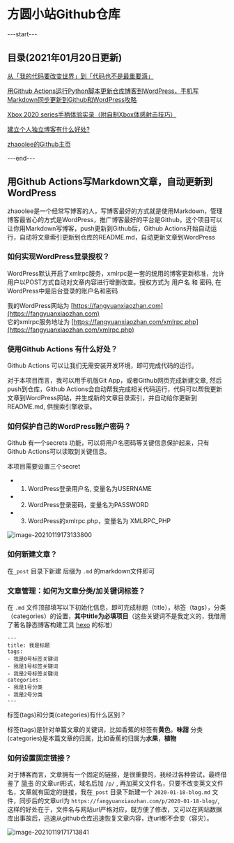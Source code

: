 # 方圆小站Github仓库

---start---
## 目录(2021年01月20日更新)
[从「我的代码要改变世界」到「代码也不是最重要滴」](https://fangyuanxiaozhan.com/p/2020-01-20-code/)

[用Github Actions运行Python脚本更新仓库博客到WordPress，手机写Markdown同步更新到Github和WordPress攻略](https://fangyuanxiaozhan.com/p/2020-01-19-18-00-wordpressxmlrpctools/)

[Xbox 2020 series手柄体验实录（附自制Xbox体感射击技巧）](https://fangyuanxiaozhan.com/p/2020-01-19-08-00-xbox-2020-series/)

[建立个人独立博客有什么好处?](https://fangyuanxiaozhan.com/p/2020-01-18-blog/)

[zhaoolee的Github主页](https://fangyuanxiaozhan.com/p/2020-01-17-zhaoolee/)

---end---



## 用Github Actions写Markdown文章，自动更新到WordPress

zhaoolee是一个经常写博客的人，写博客最好的方式就是使用Markdown，管理博客最省心的方式是WordPress，推广博客最好的平台是Github，这个项目可以让你用Markdown写博客，push更新到Github后，Github Actions开始自动运行，自动将文章索引更新到仓库的README.md，自动更新文章到WordPress


### 如何实现WordPress登录授权？

WordPress默认开启了xmlrpc服务，xmlrpc是一套的统用的博客更新标准，允许用户以POST方式自动对文章内容进行增删改查。授权方式为 用户名 和 密码, 在WordPress中是后台登录的账户名和密码

我的WordPress网站为 [https://fangyuanxiaozhan.com](https://fangyuanxiaozhan.com)   
它的xmlrpc服务地址为  [https://fangyuanxiaozhan.com/xmlrpc.php](https://fangyuanxiaozhan.com/xmlrpc.php)

### 使用Github Actions 有什么好处？

Github Actions 可以让我们无需安装开发环境，即可完成代码的运行。

对于本项目而言，我可以用手机版Git App，或者Github网页完成新建文章, 然后push到仓库，Github Actions会自动帮我完成相关代码运行，代码可以帮我更新文章到WordPress网站，并生成新的文章目录索引，并自动给你更新到README.md, 供搜索引擎收录。


### 如何保护自己的WordPress账户密码？


Github 有一个secrets 功能，可以将用户名密码等关键信息保护起来，只有Github Actions可以读取到关键信息。

本项目需要设置三个secret

- 1. WordPress登录用户名, 变量名为USERNAME
- 2. WordPress登录密码，变量名为PASSWORD
- 3. WordPress的xmlrpc.php，变量名为 XMLRPC_PHP

![image-20210119173133800](https://cdn.fangyuanxiaozhan.com/assets/1611048694318hcciGc7y.png)



### 如何新建文章？

在`_post` 目录下新建 后缀为 `.md` 的markdown文件即可



### 文章管理：如何为文章分类/加关键词标签？

在 `.md` 文件顶部填写以下初始化信息，即可完成标题（title），标签（tags），分类（categories）的设置，**其中title为必填项目**（这些关键词不是我定义的，我借用了著名静态博客构建工具 [hexo](https://github.com/hexojs/hexo) 的标准）




```
---
title: 我是标题
tags: 
- 我是0号标签关键词
- 我是1号标签关键词
- 我是2号标签关键词
categories:
- 我是1号分类
- 我是2号分类
---

```

标签(tags)和分类(categories)有什么区别？

标签(tags)是针对单篇文章的关键词，比如香蕉的标签有**黄色**，**味甜**
分类(categories)是本篇文章的归属，比如香蕉的归属为**水果**，**植物**



###  如何设置固定链接？


对于博客而言，文章拥有一个固定的链接，是很重要的，我经过各种尝试，最终借鉴了 [简书](jianshu.com) 的文章url形式，域名后加 `/p/` , 再加英文文件名，只要不改变英文文件名，文章就有固定的链接，我在`_post` 目录下新建一个 `2020-01-18-blog.md` 文件，同步后的文章url为 `https://fangyuanxiaozhan.com/p/2020-01-18-blog/`, 这样的好处在于，文件名与网站url严格对应，既方便了修改，又可以在网站数据库出事故后，迅速从github仓库迅速恢复文章内容，连url都不会变（容灾）。


![image-20210119171713841](https://cdn.fangyuanxiaozhan.com/assets/1611047834285jN2YQeXH.png)













